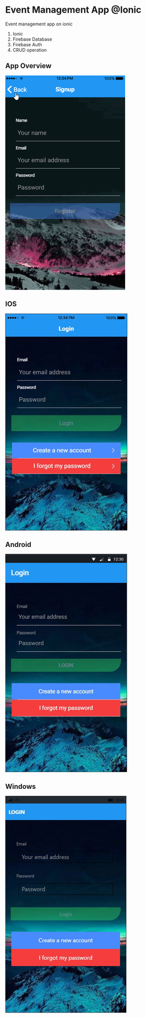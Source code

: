 # Event Management App @Ionic
Event management app on ionic

1. Ionic
2. Firebase Database
3. Firebase Auth
4. CRUD operation

## App Overview
![Event Management App](https://github.com/hamzaavvan/event-management-ionic/blob/master/screenshots/event-management-app.gif?raw=true)

## IOS
![Event Management App](https://github.com/hamzaavvan/event-management-ionic/blob/master/screenshots/1-a.JPG?raw=true)

## Android
![Event Management App](https://github.com/hamzaavvan/event-management-ionic/blob/master/screenshots/1-c.JPG)

## Windows
![Event Management App](https://github.com/hamzaavvan/event-management-ionic/blob/master/screenshots/1-b.JPG)

